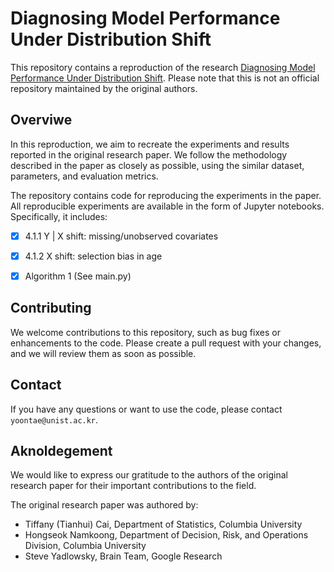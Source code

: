 # Diagnosing Model Performance Under Distribution Shift

This repository contains a reproduction of the research [Diagnosing Model Performance Under Distribution Shift](https://arxiv.org/abs/2303.02011). Please note that this is not an official repository maintained by the original authors.



## Overviwe
In this reproduction, we aim to recreate the experiments and results reported in the original research paper. We follow the methodology described in the paper as closely as possible, using the similar dataset, parameters, and evaluation metrics.

The repository contains code for reproducing the experiments in the paper. All reproducible experiments are available in the form of Jupyter notebooks. Specifically, it includes:
- [x] 4.1.1 Y | X shift: missing/unobserved covariates
- [x] 4.1.2 X shift: selection bias in age
- [x] Algorithm 1 (See main.py)



## Contributing
We welcome contributions to this repository, such as bug fixes or enhancements to the code. Please create a pull request with your changes, and we will review them as soon as possible.


## Contact
If you have any questions or want to use the code, please contact `yoontae@unist.ac.kr`.


## Aknoldegement
We would like to express our gratitude to the authors of the original research paper for their important contributions to the field.

The original research paper was authored by:
- Tiffany (Tianhui) Cai, Department of Statistics, Columbia University
- Hongseok Namkoong, Department of Decision, Risk, and Operations Division, Columbia University
- Steve Yadlowsky, Brain Team, Google Research
